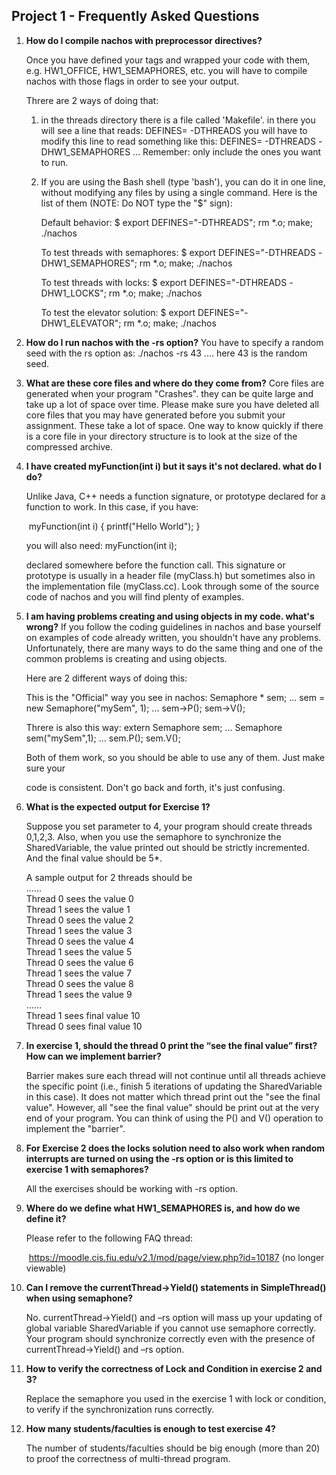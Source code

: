 ## Project 1 - Frequently Asked Questions

1. **How do I compile nachos with preprocessor directives?**

   Once you have defined your tags and wrapped your code with them, e.g. HW1_OFFICE, HW1_SEMAPHORES, etc. you will have to compile nachos with those flags in order to see your output.

   Threre are 2 ways of doing that:

   1. in the threads directory there is a file called 'Makefile'. in there you will see a line that reads:
      	DEFINES= -DTHREADS
      you will have to modify this line to read something like this:
      	DEFINES= -DTHREADS -DHW1_SEMAPHORES ...
      Remember: only include the ones you want to run.

   2. If you are using the Bash shell (type 'bash'), you can do it in one line, without modifying any files by using a single command. Here is the list of them (NOTE: Do NOT type the "$" sign):

      Default behavior:
      	$ export DEFINES="-DTHREADS"; rm *.o; make; ./nachos

      To test threads with semaphores:
      	$ export DEFINES="-DTHREADS -DHW1_SEMAPHORES"; rm *.o; make; ./nachos

      To test threads with locks:
      	$ export DEFINES="-DTHREADS -DHW1_LOCKS"; rm *.o; make; ./nachos

      To test the elevator solution:
      	$ export DEFINES="-DHW1_ELEVATOR"; rm *.o; make; ./nachos



2. **How do I run nachos with the -rs option?**
   You have to specify a random seed with the rs option as:
   	./nachos -rs 43 .... here 43 is the random seed.



3. **What are these core files and where do they come from?**
   Core files are generated when your program "Crashes". they can be quite large and take up a lot of space over time. Please make sure you have deleted all core files that you may have generated before you submit your assignment. These take a lot of space. One way to know quickly if there is a core file in your directory structure is to look at the size of the compressed archive.

   

4. **I have created myFunction(int i) but it says it's not declared. what do I do?**

   Unlike Java, C++ needs a function signature, or prototype declared for a function to work. In this case, if you have:

   ​	myFunction(int i) {
   		printf("Hello World");
   	}

   you will also need:
   	myFunction(int i);

   declared somewhere before the function call. This signature or prototype is usually in a header file (myClass.h) but sometimes also in the implementation file (myClass.cc). Look through some of the source code of nachos and you will find plenty of examples.



5. **I am having problems creating and using objects in my code. what's wrong?** 
   If you follow the coding guidelines in nachos and base yourself on examples of code already written, you shouldn't have any problems. Unfortunately, there are many ways to do the same thing and one of the common problems is creating and using objects.

   Here are 2 different ways of doing this:

   This is the "Official" way you see in nachos:
   	Semaphore * sem;
   	...
   	sem = new Semaphore("mySem", 1);
   	...
   	sem->P();
   	sem->V();

   Threre is also this way:
   	extern Semaphore sem;
   	...
   	Semaphore sem("mySem",1);
   	...
   	sem.P();
   	sem.V();

   Both of them work, so you should be able to use any of them. Just make sure your

   code is consistent. Don't go back and forth, it's just confusing.



6. **What is the expected output for Exercise 1?**

   Suppose you set parameter to 4, your program should create threads 0,1,2,3. Also, when you use the semaphore to synchronize the SharedVariable, the value printed out should be strictly incremented. And the final value should be 5*<number of threads>.

   A sample output for 2 threads should be  
   	......  
   	Thread 0 sees the value 0  
   	Thread 1 sees the value 1  
   	Thread 0 sees the value 2  
   	Thread 1 sees the value 3  
   	Thread 0 sees the value 4  
   	Thread 1 sees the value 5  
   	Thread 0 sees the value 6  
   	Thread 1 sees the value 7  
   	Thread 0 sees the value 8  
   	Thread 1 sees the value 9  
   	……  
   	Thread 1 sees final value 10  
   	Thread 0 sees final value 10



7. **In exercise 1, should the thread 0 print the “see the final value” first? How can we implement barrier?**

   Barrier makes sure each thread will not continue until all threads achieve the specific point (i.e., finish 5 iterations of updating the SharedVariable in this case). It does not matter which thread print out the "see the final value". However, all "see the final value" should be print out at the very end of your program. 
   You can think of using the P() and V() operation to implement the "barrier".



8. **For Exercise 2 does the locks solution need to also work when random interrupts are turned on using the -rs option or is this limited to exercise 1 with semaphores?**

   All the exercises should be working with -rs option.



9. **Where do we define what HW1_SEMAPHORES is, and how do we define it?**

   Please refer to the following FAQ thread:

   ​	https://moodle.cis.fiu.edu/v2.1/mod/page/view.php?id=10187 (no longer viewable)



10. **Can I remove the currentThread->Yield() statements in SimpleThread() when using semaphone?**

    No. currentThread->Yield() and –rs option will mass up your updating of global variable SharedVariable if you cannot use semaphore correctly. Your program should synchronize correctly even with the presence of currentThread->Yield() and –rs option.




11. **How to verify the correctness of Lock and Condition in exercise 2 and 3?**

    Replace the semaphore you used in the exercise 1 with lock or condition, to verify if the synchronization runs correctly.



12. **How many students/faculties is enough to test exercise 4?**

    The number of students/faculties should be big enough (more than 20) to proof the correctness of multi-thread program.








